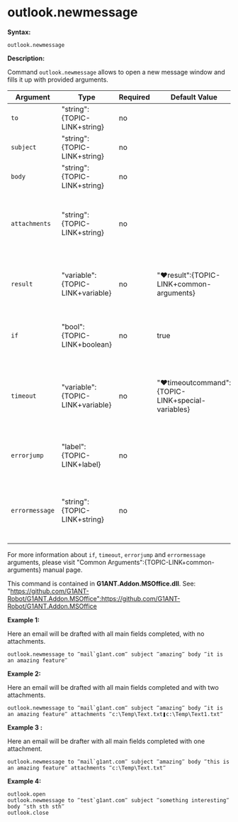 # outlook.newmessage

**Syntax:**

```G1ANT
outlook.newmessage

```

**Description:**

Command `outlook.newmessage` allows to open a new message window and fills it up with provided arguments.

| Argument | Type | Required | Default Value | Description |
| -------- | ---- | -------- | ------------- | ----------- |
|`to`| "string":{TOPIC-LINK+string}| no |  | mail recipients |
|`subject`| "string":{TOPIC-LINK+string}| no |  | mail subject |
|`body`| "string":{TOPIC-LINK+string}| no |  | mail body |
|`attachments`| "string":{TOPIC-LINK+string}| no |  | list of attachments to be included in mail, should be separated by ❚ |
|`result`| "variable":{TOPIC-LINK+variable}| no | "♥result":{TOPIC-LINK+common-arguments} | name of variable where execution status will be stored |
|`if`| "bool":{TOPIC-LINK+boolean}| no | true | runs the command only if condition is true |
|`timeout`| "variable":{TOPIC-LINK+variable}| no | "♥timeoutcommand":{TOPIC-LINK+special-variables} | specifies time in milliseconds for G1ANT.Robot to wait for the command to be executed |
|`errorjump` | "label":{TOPIC-LINK+label}| no | | name of the label to jump to if given `timeout` expires |
|`errormessage`| "string":{TOPIC-LINK+string}| no |  | message that will be shown in case error occurs and no `errorjump` argument is specified |

For more information about `if`, `timeout`, `errorjump` and `errormessage` arguments, please visit "Common Arguments":{TOPIC-LINK+common-arguments} manual page.

This command is contained in **G1ANT.Addon.MSOffice.dll**.
See: "https://github.com/G1ANT-Robot/G1ANT.Addon.MSOffice":https://github.com/G1ANT-Robot/G1ANT.Addon.MSOffice

**Example 1:**

Here an email will be drafted with all main fields completed, with no attachments.

```G1ANT
outlook.newmessage to ‴mail`g1ant.com‴ subject ‴amazing‴ body ‴it is an amazing feature‴

```

**Example 2:**

Here an email will be drafted with all main fields completed and with two attachments.

```G1ANT
outlook.newmessage to ‴mail`g1ant.com‴ subject ‴amazing‴ body ‴it is an amazing feature‴ attachments ‴c:\Temp\Text.txt❚c:\Temp\Text1.txt‴

```

**Example 3 :**

Here an email will be drafter with all main fields completed with one attachment.

```G1ANT
outlook.newmessage to ‴mail`g1ant.com‴ subject ‴amazing‴ body ‴this is an amazing feature‴ attachments ‴c:\Temp\Text.txt‴

```

**Example 4:**

```G1ANT
outlook.open
outlook.newmessage to ‴test`g1ant.com‴ subject ‴something interesting‴ body ‴sth sth sth‴
outlook.close

```